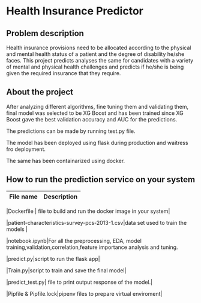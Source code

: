 # Health Insurance Predictor
## Problem description
Health insurance provisions need to be allocated according to the physical and mental health status of a patient and the degree of disability he/she faces. This project predicts analyses the same for candidates with a variety of mental and physical health challenges and predicts if he/she is being given the required insurance that they require.

## About the project


After analyzing different algorithms, fine tuning them and validating them, final model was selected to be XG Boost and has been trained since XG Boost gave the best validation accuracy and AUC for the predictions.    

The predictions can be made by running test.py file.    

The model has been deployed using flask during production and waitress fro deployment.    

The same has been containarized using docker.


## How to run the prediction service on your system

|File name|Description|
|---------|-------------------------------------------------------|

|Dockerfile | file to build and run the docker image in your system|

|patient-characteristics-survey-pcs-2013-1.csv|data set used to train the models |

|notebook.ipynb|For all the preprocessing, EDA, model                                        training,validation,correlation,feature importance analysis and tuning.

|predict.py|script to run the flask app|

|Train.py|script to train and save the final model|

|predict_test.py| file to print output response of the model.|

|Pipfile & Pipfile.lock|pipenv files to prepare virtual enviroment| 

